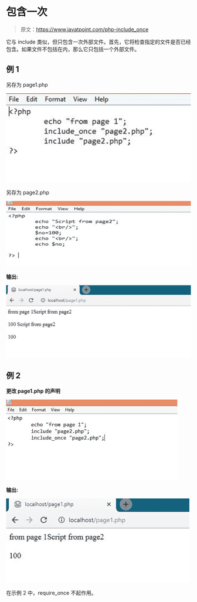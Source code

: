 # 包含一次

> 原文：<https://www.javatpoint.com/php-include_once>

它与 include 类似，但只包含一次外部文件。首先，它将检查指定的文件是否已经包含。如果文件不包括在内，那么它只包括一个外部文件。

## 例 1

另存为 page1.php

![PHP include_once](img/e8f46ced5cd180551540bc22f8b5e708.png)

另存为 page2.php

![PHP include_once](img/7e5cf5dad10da625230ea0a0cf8535ed.png)

**输出:**

![PHP include_once](img/7087060097f3c3a031d30e58e14e701e.png)

## 例 2

**更改 page1.php 的声明**

![PHP include_once](img/43212fa1a92fdc4a5eb3e43b59cf7334.png)

**输出:**

![PHP include_once](img/f8bc774c22518d320a7b4d6f65a4f3e4.png)

在示例 2 中，require_once 不起作用。